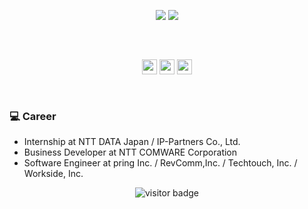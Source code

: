 <p align="center">
  <img src="https://github-readme-stats.vercel.app/api?username=tachibanayu24&show_icons=true&theme=react&count_private=true&include_all_commits=true&hide=contribs" />
  <img src="https://github-readme-stats.vercel.app/api/top-langs/?username=tachibanayu24&layout=compact&theme=react"/>
</p>

<p style="height: 32px" />

<p align="center">
  <a href="https://twitter.com/tachibanayu24"><img height="24px" src="https://www.flaticon.com/svg/static/icons/svg/733/733579.svg" /></a>
  <a href="https://www.facebook.com/100012646356122"><img height="24px" src="https://www.flaticon.com/svg/static/icons/svg/174/174848.svg" /></a>
  <a href="https://www.linkedin.com/in/yuto-tachibana/"><img height="24px" src="https://www.flaticon.com/svg/static/icons/svg/174/174857.svg" /></a>
</p>

<p style="height: 16px" />

### 💻 Career

* Internship at NTT DATA Japan / IP-Partners Co., Ltd.
* Business Developer at NTT COMWARE Corporation
* Software Engineer at pring Inc. / RevComm,Inc. / Techtouch, Inc. / Workside, Inc.

<p align="center">
  <img src="https://visitor-badge.laobi.icu/badge?page_id=tachibanayu24.tachibanayu24" alt="visitor badge"/>
</p>



<!--
**tachibanayu24/tachibanayu24** is a ✨ _special_ ✨ repository because its `README.md` (this file) appears on your GitHub profile.

Here are some ideas to get you started:

- 🔭 I’m currently working on ...
- 🌱 I’m currently learning ...
- 👯 I’m looking to collaborate on ...
- 🤔 I’m looking for help with ...
- 💬 Ask me about ...
- 📫 How to reach me: ...
- 😄 Pronouns: ...
- ⚡ Fun fact: ...
-->
